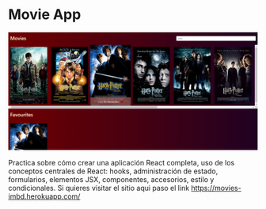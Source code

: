 # Movie App

![foto](https://github.com/JulianRicomagno/movieApp/blob/588c5c6596c9f42e79797548d5a3bbbcf20dcc81/public/moviesApp.PNG)

Practica sobre cómo crear una aplicación React completa, uso de los conceptos centrales de React: hooks, administración de estado, formularios, elementos JSX, componentes, accesorios, estilo y condicionales. Si quieres visitar el sitio aqui paso el link https://movies-imbd.herokuapp.com/
